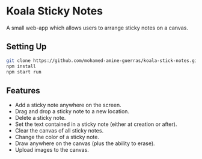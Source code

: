 # Koala Sticky Notes

A small web-app which allows users to arrange sticky notes on a canvas.



## Setting Up

```bash
git clone https://github.com/mohamed-amine-guerras/koala-stick-notes.git
npm install
npm start run
```

## Features

* Add a sticky note anywhere on the screen.
* Drag and drop a sticky note to a new location.
* Delete a sticky note.
* Set the text contained in a sticky note (either at creation or after).
* Clear the canvas of all sticky notes.
* Change the color of a sticky note.
* Draw anywhere on the canvas (plus the ability to erase).
* Upload images to the canvas.


